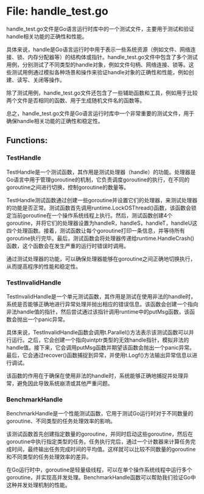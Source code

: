 # File: handle_test.go

handle_test.go文件是Go语言运行时库中的一个测试文件，主要用于测试和验证handle相关功能的正确性和性能。

具体来说，handle是Go语言运行时中用于表示一些系统资源（例如文件、网络连接、锁、内存分配器等）的结构体或指针。handle_test.go文件中包含了多个测试用例，分别测试了不同类型的handle对象，例如文件句柄、网络连接、锁等。这些测试用例通过模拟各种场景和操作来验证handle对象的正确性和性能，例如创建、读写、关闭等操作。

除了测试用例，handle_test.go文件还包含了一些辅助函数和工具，例如用于比较两个文件是否相同的函数、用于生成随机文件名的函数等。

总之，handle_test.go文件是Go语言运行时库中一个非常重要的测试文件，用于确保handle相关功能的正确性和稳定性。

## Functions:

### TestHandle

TestHandle是一个测试函数，其作用是测试处理器（handle）的功能。处理器是Go语言中用于管理goroutine的机制，它负责调度goroutine的执行，在不同的goroutine之间进行切换，控制goroutine的数量等。

TestHandle测试函数通过创建一些goroutine并设置它们的处理器，来测试处理器的功能是否正常。测试函数首先调用runtime.LockOSThread()函数，该函数会锁定当前goroutine在一个操作系统线程上执行。然后，测试函数创建4个goroutine，并将它们的处理器设置为handleR，handleS，handleT，handleU这四个处理函数。接着，测试函数让每个goroutine打印一条信息，并等待所有goroutine执行完毕。最后，测试函数会将处理器传递给runtime.HandleCrash()函数，这个函数会在发生严重的运行时错误时调用。

通过测试处理器的功能，可以确保处理器能够在goroutine之间正确地切换执行，从而提高程序的性能和稳定性。



### TestInvalidHandle

TestInvalidHandle是一个单元测试函数，其作用是测试在使用非法的handle时，系统是否能够正确地进行异常处理并抛出相应的错误信息。该函数会创建一个指向非法handle值的指针，然后尝试通过该指针调用runtime中的putMsg函数，该函数会抛出一个panic异常。

具体来说，TestInvalidHandle函数会调用t.Parallel()方法表示该测试函数可以并行运行。之后，它会创建一个指向uintptr类型的无效handle指针，模拟非法的handle值。接下来，它会调用putMsg函数并期望该函数会抛出一个panic异常。最后，它会通过recover()函数捕捉到异常，并使用t.Logf()方法输出异常信息以进行调试。

该函数的作用在于确保在使用非法的handle时，系统能够正确地捕捉并处理异常，避免因此导致系统崩溃或其他严重问题。



### BenchmarkHandle

BenchmarkHandle是一个性能测试函数，它用于测试Go运行时对于不同数量的goroutine、不同类型的任务处理效率的影响。

该测试函数首先创建指定数量的goroutine，并同时启动这些goroutine，然后在goroutine中执行指定类型的任务。任务执行完后，通过一个计数器来计算任务完成时间，最终输出任务完成时间的平均值。这样就可以比较不同数量的goroutine和不同类型的任务处理效率的差异。

在Go运行时中，goroutine是轻量级线程，可以在单个操作系统线程中运行多个goroutine，并实现高并发处理。BenchmarkHandle函数可以帮助我们验证Go中这种并发处理机制的性能。



